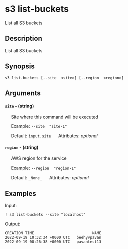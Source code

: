 # s3 list-buckets

List all S3 buckets

## Description

List all S3 buckets

## Synopsis

`s3 list-buckets [--site  <site>] [--region  <region>]`

## Arguments


#### `site` - (string)

&nbsp;&nbsp;&nbsp;&nbsp; Site where this command will be executed  

&nbsp;&nbsp;&nbsp;&nbsp; Example:  `--site  "site-1"`

&nbsp;&nbsp;&nbsp;&nbsp; Default: `input.site`
&nbsp;&nbsp;&nbsp;&nbsp; Attributes: _optional_  


#### `region` - (string)

&nbsp;&nbsp;&nbsp;&nbsp; AWS region for the service  

&nbsp;&nbsp;&nbsp;&nbsp; Example:  `--region  "region-1"`

&nbsp;&nbsp;&nbsp;&nbsp; Default: `_None_`
&nbsp;&nbsp;&nbsp;&nbsp; Attributes: _optional_  



## Examples

Input: 
```
! s3 list-buckets --site "localhost"
```
Output: 
```
CREATION_TIME                          NAME
2022-09-19 10:32:34 +0000 UTC   beehyvpavan
2022-09-19 08:26:38 +0000 UTC   pavantest13
```

